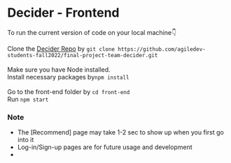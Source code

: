 # Decider - Frontend

To run the current version of code on your local machine👇
<br>

Clone the [Decider Repo](https://github.com/agiledev-students-fall2022/final-project-team-decider.git) by ```git clone https://github.com/agiledev-students-fall2022/final-project-team-decider.git```
<br>
<br>
Make sure you have Node installed.
<br>Install necessary packages by```npm install```
<br>
<br>
Go to the front-end folder by ```cd front-end```
<br>
Run ```npm start```

### Note

<ul>
<li>The [Recommend] page may take 1-2 sec to show up when you first go into it
<li>Log-in/Sign-up pages are for future usage and development
<li>

